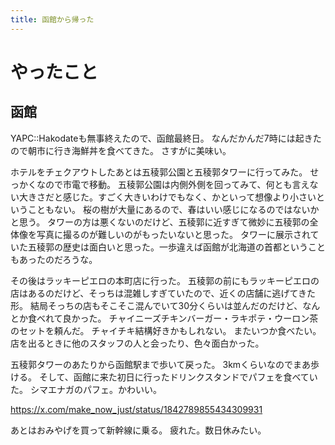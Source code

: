 ```yaml
---
title: 函館から帰った
---
```


# やったこと

## 函館

YAPC::Hakodateも無事終えたので、函館最終日。
なんだかんだ7時には起きたので朝市に行き海鮮丼を食べてきた。
さすがに美味い。

ホテルをチェクアウトしたあとは五稜郭公園と五稜郭タワーに行ってみた。
せっかくなので市電で移動。
五稜郭公園は内側外側を回ってみて、何とも言えない大きさだと感じた。すごく大きいわけでもなく、かといって想像より小さいということもない。
桜の樹が大量にあるので、春はいい感じになるのではないかと思う。
タワーの方は悪くないのだけど、五稜郭に近すぎて微妙に五稜郭の全体像を写真に撮るのが難しいのがもったいないと思った。
タワーに展示されていた五稜郭の歴史は面白いと思った。一歩違えば函館が北海道の首都ということもあったのだろうな。

その後はラッキーピエロの本町店に行った。
五稜郭の前にもラッキーピエロの店はあるのだけど、そっちは混雑しすぎていたので、近くの店舗に逃げてきた形。
結局そっちの店もそこそこ混んでいて30分くらいは並んだのだけど、なんとか食べれて良かった。
チャイニーズチキンバーガー・ラキポテ・ウーロン茶のセットを頼んだ。
チャイチキ結構好きかもしれない。
またいつか食べたい。
店を出るときに他のスタッフの人と会ったり、色々面白かった。

五稜郭タワーのあたりから函館駅まで歩いて戻った。
3kmくらいなのでまあ歩ける。
そして、函館に来た初日に行ったドリンクスタンドでパフェを食べていた。
シマエナガのパフェ。かわいい。

<https://x.com/make_now_just/status/1842789855434309931>

あとはおみやげを買って新幹線に乗る。
疲れた。数日休みたい。
